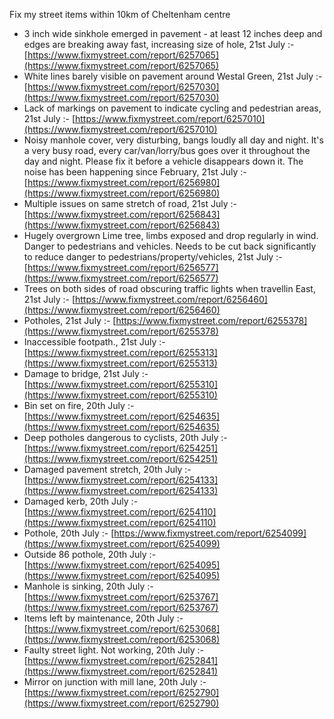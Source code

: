 Fix my street items within 10km of Cheltenham centre

<!-- fix_marker starts -->

- 3 inch wide sinkhole emerged in pavement - at least 12 inches deep and edges are breaking away fast, increasing size of hole, 21st July :- [https://www.fixmystreet.com/report/6257065](https://www.fixmystreet.com/report/6257065)
- White lines barely visible on pavement around Westal Green, 21st July :- [https://www.fixmystreet.com/report/6257030](https://www.fixmystreet.com/report/6257030)
- Lack of markings on pavement to indicate cycling and pedestrian areas, 21st July :- [https://www.fixmystreet.com/report/6257010](https://www.fixmystreet.com/report/6257010)
- Noisy manhole cover, very disturbing, bangs loudly all day and night. It's a very busy road, every car/van/lorry/bus goes over it throughout the day and night. Please fix it before a vehicle disappears down it. The noise has been happening since February, 21st July :- [https://www.fixmystreet.com/report/6256980](https://www.fixmystreet.com/report/6256980)
- Multiple issues on same stretch of road, 21st July :- [https://www.fixmystreet.com/report/6256843](https://www.fixmystreet.com/report/6256843)
- Hugely overgrown Lime tree, limbs exposed and drop regularly in wind. Danger to pedestrians and vehicles. Needs to be cut back significantly to reduce danger to pedestrians/property/vehicles, 21st July :- [https://www.fixmystreet.com/report/6256577](https://www.fixmystreet.com/report/6256577)
- Trees on both sides of road obscuring traffic lights when travellin East, 21st July :- [https://www.fixmystreet.com/report/6256460](https://www.fixmystreet.com/report/6256460)
- Potholes, 21st July :- [https://www.fixmystreet.com/report/6255378](https://www.fixmystreet.com/report/6255378)
- Inaccessible footpath., 21st July :- [https://www.fixmystreet.com/report/6255313](https://www.fixmystreet.com/report/6255313)
- Damage to bridge, 21st July :- [https://www.fixmystreet.com/report/6255310](https://www.fixmystreet.com/report/6255310)
- Bin set on fire, 20th July :- [https://www.fixmystreet.com/report/6254635](https://www.fixmystreet.com/report/6254635)
- Deep potholes dangerous to cyclists, 20th July :- [https://www.fixmystreet.com/report/6254251](https://www.fixmystreet.com/report/6254251)
- Damaged pavement stretch, 20th July :- [https://www.fixmystreet.com/report/6254133](https://www.fixmystreet.com/report/6254133)
- Damaged kerb, 20th July :- [https://www.fixmystreet.com/report/6254110](https://www.fixmystreet.com/report/6254110)
- Pothole, 20th July :- [https://www.fixmystreet.com/report/6254099](https://www.fixmystreet.com/report/6254099)
- Outside 86 pothole, 20th July :- [https://www.fixmystreet.com/report/6254095](https://www.fixmystreet.com/report/6254095)
- Manhole is sinking, 20th July :- [https://www.fixmystreet.com/report/6253767](https://www.fixmystreet.com/report/6253767)
- Items left by maintenance, 20th July :- [https://www.fixmystreet.com/report/6253068](https://www.fixmystreet.com/report/6253068)
- Faulty street light. Not working, 20th July :- [https://www.fixmystreet.com/report/6252841](https://www.fixmystreet.com/report/6252841)
- Mirror on junction with mill lane, 20th July :- [https://www.fixmystreet.com/report/6252790](https://www.fixmystreet.com/report/6252790)

<!-- fix_marker ends -->